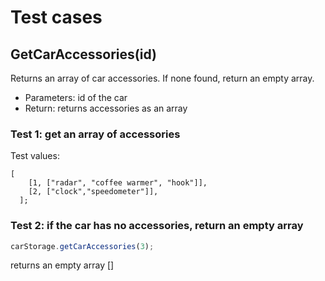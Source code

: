 # Test cases

## **GetCarAccessories(id)**

Returns an array of car accessories. If none found, return an empty array.

  - Parameters: id of the car 
  - Return: returns accessories as an array

### Test 1: get an array of accessories

Test values:
```
[
    [1, ["radar", "coffee warmer", "hook"]],
    [2, ["clock","speedometer"]],
  ];
```

### Test 2: if the car has no accessories, return an empty array

```js
carStorage.getCarAccessories(3);
```
returns an empty array []